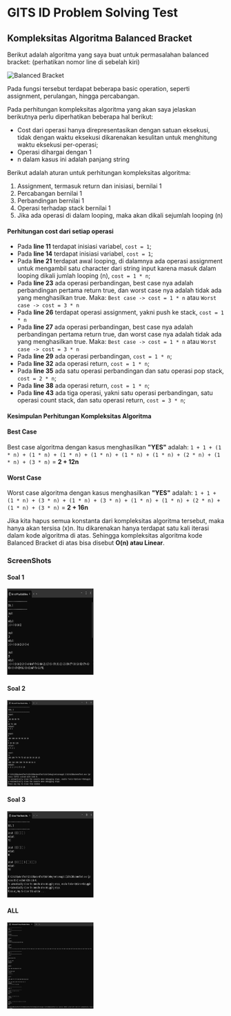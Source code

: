 
# GITS ID Problem Solving Test

## Kompleksitas Algoritma Balanced Bracket

Berikut adalah algoritma yang saya buat untuk permasalahan balanced bracket: (perhatikan nomor line di sebelah kiri)

![Balanced Bracket](https://res.cloudinary.com/dscbb3cu2/image/upload/v1689869446/Screenshot_2023-07-20_230922_bri3ew.png)

Pada fungsi tersebut terdapat beberapa basic operation, seperti assignment, perulangan, hingga percabangan.

Pada perhitungan kompleksitas algoritma yang akan saya jelaskan berikutnya perlu diperhatikan beberapa hal berikut:
* Cost dari operasi hanya direpresentasikan dengan satuan eksekusi, tidak dengan waktu eksekusi dikarenakan kesulitan untuk menghitung waktu eksekusi per-operasi;
* Operasi dihargai dengan 1
* n dalam kasus ini adalah panjang string

Berikut adalah aturan untuk perhitungan kompleksitas algoritma:
1. Assignment, termasuk return dan inisiasi, bernilai 1
2. Percabangan bernilai 1
3. Perbandingan bernilai 1
4. Operasi terhadap stack bernilai 1
5. Jika ada operasi di dalam looping, maka akan dikali sejumlah looping (n)


#### Perhitungan cost dari setiap operasi
* Pada **line 11** terdapat inisiasi variabel, `cost = 1`;
* Pada **line 14** terdapat inisiasi variabel, `cost = 1`;
* Pada **line 21** terdapat awal looping, di dalamnya ada operasi assignment untuk mengambil satu character dari string input karena masuk dalam looping dikali jumlah looping (n), `cost = 1 * n`;
* Pada **line 23** ada operasi perbandingan, best case nya adalah perbandingan pertama return true, dan worst case nya adalah tidak ada yang menghasilkan true. Maka:
`Best case -> cost = 1 * n` atau
`Worst case -> cost = 3 * n`
* Pada **line 26** terdapat operasi assignment, yakni push ke stack, `cost = 1 * n`
* Pada **line 27** ada operasi perbandingan, best case nya adalah perbandingan pertama return true, dan worst case nya adalah tidak ada yang menghasilkan true. Maka:
`Best case -> cost = 1 * n` atau
`Worst case -> cost = 3 * n`
* Pada **line 29** ada operasi perbandingan, `cost = 1 * n`;
* Pada **line 32** ada operasi return, `cost = 1 * n`;
* Pada **line 35** ada satu operasi perbandingan dan satu operasi pop stack, `cost = 2 * n`;
* Pada **line 38** ada operasi return, `cost = 1 * n`;
* Pada **line 43** ada tiga operasi, yakni satu operasi perbandingan, satu operasi count stack, dan satu operasi return, `cost = 3 * n`;

#### Kesimpulan Perhitungan Kompleksitas Algoritma
#### **Best Case** 
Best case algoritma dengan kasus menghasilkan **"YES"** adalah:
`1 + 1 + (1 * n) + (1 * n) + (1 * n) + (1 * n) + (1 * n) + (1 * n) + (2 * n) + (1 * n) + (3 * n)` = **2 + 12n**

#### **Worst Case** 
Worst case algoritma dengan kasus menghasilkan **"YES"** adalah:
`1 + 1 + (1 * n) + (3 * n) + (1 * n) + (3 * n) + (1 * n) + (1 * n) + (2 * n) + (1 * n) + (3 * n)` = **2 + 16n**


Jika kita hapus semua konstanta dari kompleksitas algoritma tersebut, maka hanya akan tersisa (x)n. Itu dikarenakan hanya terdapat satu kali iterasi dalam kode algoritma di atas. Sehingga kompleksitas algoritma kode Balanced Bracket di atas bisa disebut **O(n) atau Linear**.

### **ScreenShots**
#### Soal 1
<img src="https://github.com/driskimaulana/driskimaulana-GI-test/blob/master/Soal1_Results.png" width="200" height="200" />

#### Soal 2
<img src="https://github.com/driskimaulana/driskimaulana-GI-test/blob/master/Soal2_Results.png" width="200" height="200" />

#### Soal 3
<img src="https://github.com/driskimaulana/driskimaulana-GI-test/blob/master/Soal3_Results.png" width="200" height="200" />

#### ALL
<img src="https://github.com/driskimaulana/driskimaulana-GI-test/blob/master/All_Results.png" width="200" height="200" />
